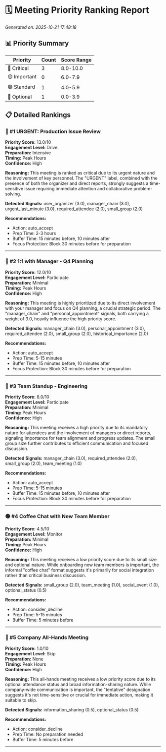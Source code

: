 # 🗓️ Meeting Priority Ranking Report
*Generated on: 2025-10-21 17:48:18*

## 📊 Priority Summary

| Priority | Count | Score Range |
|----------|-------|-------------|
| 🔴 Critical | 3 | 8.0-10.0 |
| 🟡 Important | 0 | 6.0-7.9 |
| 🟢 Standard | 1 | 4.0-5.9 |
| 🔵 Optional | 1 | 0.0-3.9 |

## 📋 Detailed Rankings

### 🔴 #1 URGENT: Production Issue Review

**Priority Score:** 13.0/10  
**Engagement Level:** Drive  
**Preparation:** Intensive  
**Timing:** Peak Hours  
**Confidence:** High  

**Reasoning:** This meeting is ranked as critical due to its urgent nature and the involvement of key personnel.  The "URGENT" label, combined with the presence of both the organizer and direct reports, strongly suggests a time-sensitive issue requiring immediate attention and collaborative problem-solving.

**Detected Signals:** user_organizer (3.0), manager_chain (3.0), urgent_last_minute (3.0), required_attendee (2.0), small_group (2.0)

**Recommendations:**
- Action: auto_accept
- Prep Time: 2-3 hours
- Buffer Time: 15 minutes before, 10 minutes after
- Focus Protection: Block 30 minutes before for preparation

---

### 🔴 #2 1:1 with Manager - Q4 Planning

**Priority Score:** 12.0/10  
**Engagement Level:** Participate  
**Preparation:** Minimal  
**Timing:** Peak Hours  
**Confidence:** High  

**Reasoning:** This meeting is highly prioritized due to its direct involvement with your manager and focus on Q4 planning, a crucial strategic period.  The "manager_chain" and "personal_appointment" signals, both carrying a weight of 3.0, heavily influence the high priority score.

**Detected Signals:** manager_chain (3.0), personal_appointment (3.0), required_attendee (2.0), small_group (2.0), historical_importance (2.0)

**Recommendations:**
- Action: auto_accept
- Prep Time: 5-15 minutes
- Buffer Time: 15 minutes before, 10 minutes after
- Focus Protection: Block 30 minutes before for preparation

---

### 🔴 #3 Team Standup - Engineering

**Priority Score:** 8.0/10  
**Engagement Level:** Participate  
**Preparation:** Minimal  
**Timing:** Peak Hours  
**Confidence:** High  

**Reasoning:** This meeting receives a high priority due to its mandatory nature for attendees and the involvement of managers or direct reports, signaling importance for team alignment and progress updates.  The small group size further contributes to efficient communication and focused discussion.

**Detected Signals:** manager_chain (3.0), required_attendee (2.0), small_group (2.0), team_meeting (1.0)

**Recommendations:**
- Action: auto_accept
- Prep Time: 5-15 minutes
- Buffer Time: 15 minutes before, 10 minutes after
- Focus Protection: Block 30 minutes before for preparation

---

### 🟢 #4 Coffee Chat with New Team Member

**Priority Score:** 4.5/10  
**Engagement Level:** Monitor  
**Preparation:** Minimal  
**Timing:** Peak Hours  
**Confidence:** High  

**Reasoning:** This meeting receives a low priority score due to its small size and optional nature.  While onboarding new team members is important, the informal "coffee chat" format suggests it's primarily for social integration rather than critical business discussion.

**Detected Signals:** small_group (2.0), team_meeting (1.0), social_event (1.0), optional_status (0.5)

**Recommendations:**
- Action: consider_decline
- Prep Time: 5-15 minutes
- Buffer Time: 5 minutes before

---

### 🔵 #5 Company All-Hands Meeting

**Priority Score:** 1.0/10  
**Engagement Level:** Skip  
**Preparation:** None  
**Timing:** Peak Hours  
**Confidence:** High  

**Reasoning:** This all-hands meeting receives a low priority score due to its optional attendance status and broad information-sharing nature.  While company-wide communication is important, the "tentative" designation suggests it's not time-sensitive or crucial for immediate action, making it suitable to skip.

**Detected Signals:** information_sharing (0.5), optional_status (0.5)

**Recommendations:**
- Action: consider_decline
- Prep Time: No preparation needed
- Buffer Time: 5 minutes before

---
